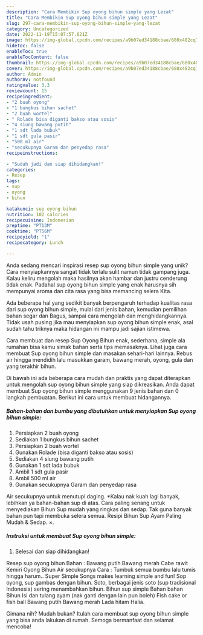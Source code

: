 ```yaml
---
description: "Cara Membikin Sup oyong bihun simple yang Lezat"
title: "Cara Membikin Sup oyong bihun simple yang Lezat"
slug: 297-cara-membikin-sup-oyong-bihun-simple-yang-lezat
category: Uncategorized
date: 2022-11-19T15:07:57.621Z
image: https://img-global.cpcdn.com/recipes/a9b07ed34188cbae/680x482cq70/sup-oyong-bihun-simple-foto-resep-utama.jpg
hideToc: false
enableToc: true
enableTocContent: false
thumbnail: https://img-global.cpcdn.com/recipes/a9b07ed34188cbae/680x482cq70/sup-oyong-bihun-simple-foto-resep-utama.jpg
cover: https://img-global.cpcdn.com/recipes/a9b07ed34188cbae/680x482cq70/sup-oyong-bihun-simple-foto-resep-utama.jpg
author: Admin
authorAv: notfound
ratingvalue: 3.3
reviewcount: 15
recipeingredient:
- "2 buah oyong"
- "1 bungkus bihun sachet"
- "2 buah wortel"
- " Rolade bisa diganti bakso atau sosis"
- "4 siung bawang putih"
- "1 sdt lada bubuk"
- "1 sdt gula pasir"
- "500 ml air"
- "secukupnya Garam dan penyedap rasa"
recipeinstructions:

- "Sudah jadi dan siap dihidangkan!"
categories:
- Resep
tags:
- sup
- oyong
- bihun

katakunci: sup oyong bihun 
nutrition: 102 calories
recipecuisine: Indonesian
preptime: "PT13M"
cooktime: "PT56M"
recipeyield: "1"
recipecategory: Lunch

---
```





Anda sedang mencari inspirasi resep sup oyong bihun simple yang unik? Cara menyiapkannya sangat tidak terlalu sulit namun tidak gampang juga. Kalau keliru mengolah maka hasilnya akan hambar dan justru cenderung tidak enak. Padahal sup oyong bihun simple yang enak harusnya sih mempunyai aroma dan cita rasa yang bisa memancing selera Kita.





Ada beberapa hal yang sedikit banyak berpengaruh terhadap kualitas rasa dari sup oyong bihun simple, mulai dari jenis bahan, kemudian pemilihan bahan segar dan Bagus, sampai cara mengolah dan menghidangkannya. Tidak usah pusing jika mau menyiapkan sup oyong bihun simple enak,      asal sudah tahu triknya maka hidangan ini mampu jadi sajian istimewa.














Cara membuat dan resep Sup Oyong Bihun enak, sederhana, simple ala rumahan bisa kamu simak bahan serta tips memasaknya. Lihat juga cara membuat Sup oyong bihun simple dan masakan sehari-hari lainnya. Rebus air hingga mendidih lalu masukkan garam, bawang merah, oyong, gula dan yang terakhir bihun.






Di bawah ini ada beberapa cara mudah dan praktis yang dapat diterapkan untuk mengolah sup oyong bihun simple yang siap dikreasikan. Anda dapat membuat Sup oyong bihun simple menggunakan 9 jenis bahan dan 0 langkah pembuatan. Berikut ini cara untuk membuat hidangannya.

<!--inarticleads1-->

##### Bahan-bahan dan bumbu yang dibutuhkan untuk menyiapkan Sup oyong bihun simple:

1. Persiapkan 2 buah oyong
1. Sediakan 1 bungkus bihun sachet
1. Persiapkan 2 buah wortel
1. Gunakan  Rolade (bisa diganti bakso atau sosis)
1. Sediakan 4 siung bawang putih
1. Gunakan 1 sdt lada bubuk
1. Ambil 1 sdt gula pasir
1. Ambil 500 ml air
1. Gunakan secukupnya Garam dan penyedap rasa


Air secukupnya untuk menutupi daging. *Kalau nak kuah lagi banyak, lebihkan ya bahan-bahan sup di atas. Cara paling senang untuk menyediakan Bihun Sup mudah yang ringkas dan sedap. Tak guna banyak bahan pun tapi membuka selera semua. Resipi Bihun Sup Ayam Paling Mudah &amp; Sedap. ×. 

<!--inarticleads2-->

##### Instruksi untuk membuat Sup oyong bihun simple:


1. Selesai dan siap dihidangkan!

Resep sup oyong bihun Bahan : Bawang putih Bawang merah Cabe rawit Kemiri Oyong Bihun Air secukupnya Cara : Tumbuk semua bumbu lalu tumis hingga harum.. Super Simple Songs makes learning simple and fun! Sop oyong, sup gambas dengan bihun. Soto, berbagai jenis soto (sup tradisional Indonesia) sering menambahkan bihun. Bihun sup simple Bahan bahan Bihun Isi dan tulang ayam (nak ganti dengan lain pun boleh) Fish cake or fish ball Bawang putih Bawang merah Lada hitam Halia. 

Gimana nih? Mudah bukan? Itulah cara membuat sup oyong bihun simple yang bisa anda lakukan di rumah. Semoga bermanfaat dan selamat mencoba!

